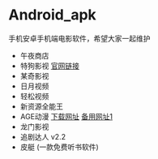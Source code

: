 # Android_apk
手机安卓手机端电影软件，希望大家一起维护

* 午夜商店
* 特狗影视 [官网链接](https://www.tegoudy.com)
* 某奇影视
* 日月视频
* 轻松视频
* 新资源全能王
* AGE动漫 [下载网址](https://www.agemys.net)   [备用网址1](www.age.tv)
* 龙门影视
* 追剧达人 v2.2
* 皮艇  (一款免费听书软件)

